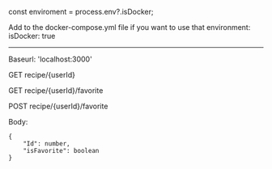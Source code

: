 
const enviroment = process.env?.isDocker;

Add to the docker-compose.yml file if you want to use that
  environment:
      isDocker: true
      
***

Baseurl: 'localhost:3000'

GET recipe/{userId}

GET recipe/{userId}/favorite

POST recipe/{userId}/favorite

Body:

    {
        "Id": number,
        "isFavorite": boolean
    }


